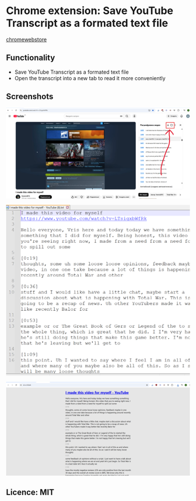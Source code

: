 # Chrome extension: Save YouTube Transcript as a formated text file

[chromewebstore](https://chromewebstore.google.com/detail/save-youtube-transcript-a/cmahblfkoacaigpfdefeoapecbccogoo)

## Functionality

- Save YouTube Transcript as a formated text file
- Open the transcript into a new tab to read it more conveniently

## Screenshots

![1.png](screens/1/1.png)

![2.png](screens/1/2.png)

![3.png](screens/1/3.png)

## Licence: MIT